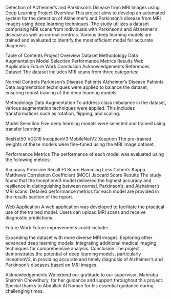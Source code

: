 Detection of Alzheimer’s and Parkinson’s Disease from MRI Images using Deep Learning
Project Overview
This project aims to develop an automated system for the detection of Alzheimer’s and Parkinson’s disease from MRI images using deep learning techniques. The study utilizes a dataset comprising MRI scans from individuals with Parkinson’s and Alzheimer’s disease as well as normal controls. Various deep learning models are trained and evaluated to identify the most efficient model for accurate diagnosis.

Table of Contents
Project Overview
Dataset
Methodology
Data Augmentation
Model Selection
Performance Metrics
Results
Web Application
Future Work
Conclusion
Acknowledgements
References
Dataset
The dataset includes MRI scans from three categories:

Normal Controls
Parkinson’s Disease Patients
Alzheimer’s Disease Patients
Data augmentation techniques were applied to balance the dataset, ensuring robust training of the deep learning models.

Methodology
Data Augmentation
To address class imbalance in the dataset, various augmentation techniques were applied. This includes transformations such as rotation, flipping, and scaling.

Model Selection
Five deep learning models were selected and trained using transfer learning:

ResNet50
VGG19
InceptionV3
MobileNetV2
Xception
The pre-trained weights of these models were fine-tuned using the MRI image dataset.

Performance Metrics
The performance of each model was evaluated using the following metrics:

Accuracy
Precision
Recall
F1 Score
Hamming Loss
Cohen’s Kappa
Matthews Correlation Coefficient (MCC)
Jaccard Score
Results
The study found that the InceptionV3 model delivered the highest accuracy and resilience in distinguishing between normal, Parkinson’s, and Alzheimer’s MRI scans. Detailed performance metrics for each model are provided in the results section of the report.

Web Application
A web application was developed to facilitate the practical use of the trained model. Users can upload MRI scans and receive diagnostic predictions.

Future Work
Future improvements could include:

Expanding the dataset with more diverse MRI images.
Exploring other advanced deep learning models.
Integrating additional medical imaging techniques for comprehensive analysis.
Conclusion
The project demonstrates the potential of deep learning models, particularly InceptionV3, in providing accurate and timely diagnosis of Alzheimer’s and Parkinson’s diseases based on MRI images.

Acknowledgements
We extend our gratitude to our supervisor, Mahruba Sharmin Chowdhury, for her guidance and support throughout this project. Special thanks to Abdullah Al Noman for his essential guidance during challenging times.
